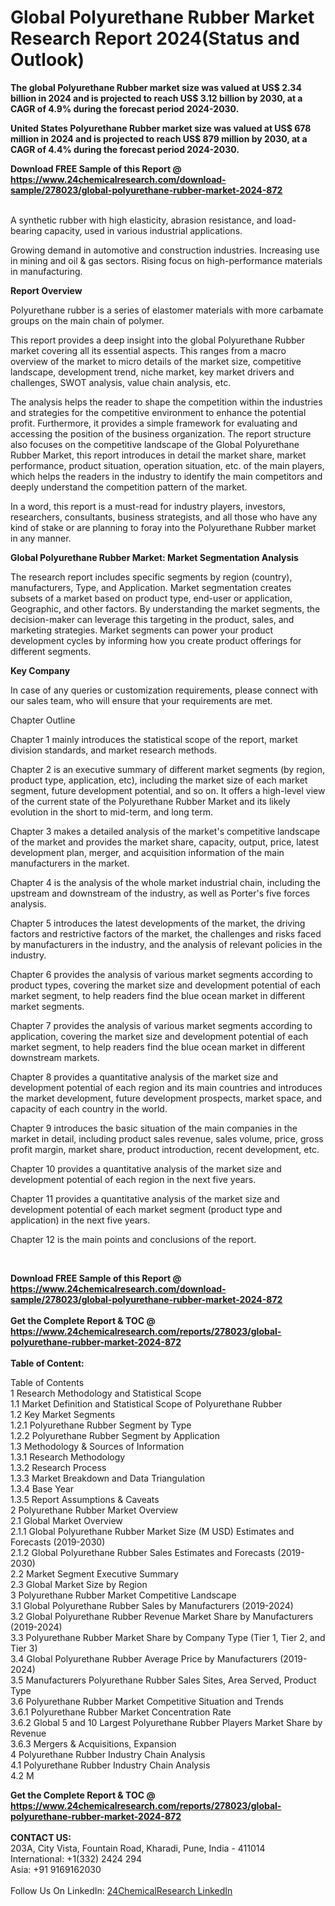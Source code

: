 <h1>Global Polyurethane Rubber Market Research Report 2024(Status and Outlook)</h1><p><strong>The global Polyurethane Rubber market size was valued at US$ 2.34 billion in 2024 and is projected to reach US$ 3.12 billion by 2030, at a CAGR of 4.9% during the forecast period 2024-2030.</strong></p><p>
</p><p><strong>United States Polyurethane Rubber market size was valued at US$ 678 million in 2024 and is projected to reach US$ 879 million by 2030, at a CAGR of 4.4% during the forecast period 2024-2030.</strong></p><div><b>Download FREE Sample of this Report @ 
            <a href="https://www.24chemicalresearch.com/download-sample/278023/global-polyurethane-rubber-market-2024-872">
            https://www.24chemicalresearch.com/download-sample/278023/global-polyurethane-rubber-market-2024-872</a></b></div><br><p>
</p><p>
A synthetic rubber with high elasticity, abrasion resistance, and load-bearing capacity, used in various industrial applications.</p><p>
</p><p>
Growing demand in automotive and construction industries. Increasing use in mining and oil &amp; gas sectors. Rising focus on high-performance materials in manufacturing.</p><p>
</p><p>
<strong>Report Overview</strong></p><p>
Polyurethane rubber is a series of elastomer materials with more carbamate groups on the main chain of polymer.</p><p>
This report provides a deep insight into the global Polyurethane Rubber market covering all its essential aspects. This ranges from a macro overview of the market to micro details of the market size, competitive landscape, development trend, niche market, key market drivers and challenges, SWOT analysis, value chain analysis, etc.</p><p>
The analysis helps the reader to shape the competition within the industries and strategies for the competitive environment to enhance the potential profit. Furthermore, it provides a simple framework for evaluating and accessing the position of the business organization. The report structure also focuses on the competitive landscape of the Global Polyurethane Rubber Market, this report introduces in detail the market share, market performance, product situation, operation situation, etc. of the main players, which helps the readers in the industry to identify the main competitors and deeply understand the competition pattern of the market.</p><p>
In a word, this report is a must-read for industry players, investors, researchers, consultants, business strategists, and all those who have any kind of stake or are planning to foray into the Polyurethane Rubber market in any manner.</p><p>
<strong>Global Polyurethane Rubber Market: Market Segmentation Analysis</strong></p><p>
The research report includes specific segments by region (country), manufacturers, Type, and Application. Market segmentation creates subsets of a market based on product type, end-user or application, Geographic, and other factors. By understanding the market segments, the decision-maker can leverage this targeting in the product, sales, and marketing strategies. Market segments can power your product development cycles by informing how you create product offerings for different segments.</p><p>
<strong>Key Company</strong></p><p>
</p><p>
</p><p>
</p><p>
</p><p>
</p><p>
</p><p>
In case of any queries or customization requirements, please connect with our sales team, who will ensure that your requirements are met.</p><p>
Chapter Outline</p><p>
Chapter 1 mainly introduces the statistical scope of the report, market division standards, and market research methods.</p><p>
</p><p>
Chapter 2 is an executive summary of different market segments (by region, product type, application, etc), including the market size of each market segment, future development potential, and so on. It offers a high-level view of the current state of the Polyurethane Rubber Market and its likely evolution in the short to mid-term, and long term.</p><p>
</p><p>
Chapter 3 makes a detailed analysis of the market's competitive landscape of the market and provides the market share, capacity, output, price, latest development plan, merger, and acquisition information of the main manufacturers in the market.</p><p>
</p><p>
Chapter 4 is the analysis of the whole market industrial chain, including the upstream and downstream of the industry, as well as Porter's five forces analysis.</p><p>
</p><p>
Chapter 5 introduces the latest developments of the market, the driving factors and restrictive factors of the market, the challenges and risks faced by manufacturers in the industry, and the analysis of relevant policies in the industry.</p><p>
</p><p>
Chapter 6 provides the analysis of various market segments according to product types, covering the market size and development potential of each market segment, to help readers find the blue ocean market in different market segments.</p><p>
</p><p>
Chapter 7 provides the analysis of various market segments according to application, covering the market size and development potential of each market segment, to help readers find the blue ocean market in different downstream markets.</p><p>
</p><p>
Chapter 8 provides a quantitative analysis of the market size and development potential of each region and its main countries and introduces the market development, future development prospects, market space, and capacity of each country in the world.</p><p>
</p><p>
Chapter 9 introduces the basic situation of the main companies in the market in detail, including product sales revenue, sales volume, price, gross profit margin, market share, product introduction, recent development, etc.</p><p>
</p><p>
Chapter 10 provides a quantitative analysis of the market size and development potential of each region in the next five years.</p><p>
</p><p>
Chapter 11 provides a quantitative analysis of the market size and development potential of each market segment (product type and application) in the next five years.</p><p>
</p><p>
Chapter 12 is the main points and conclusions of the report.</p><p>
 </p><div><b>Download FREE Sample of this Report @ 
            <a href="https://www.24chemicalresearch.com/download-sample/278023/global-polyurethane-rubber-market-2024-872">
            https://www.24chemicalresearch.com/download-sample/278023/global-polyurethane-rubber-market-2024-872</a></b></div><br><div><b>Get the Complete Report & TOC @ 
            <a href="https://www.24chemicalresearch.com/reports/278023/global-polyurethane-rubber-market-2024-872">
            https://www.24chemicalresearch.com/reports/278023/global-polyurethane-rubber-market-2024-872</a></b></div><br>
            <b>Table of Content:</b><p>Table of Contents<br />
1 Research Methodology and Statistical Scope<br />
1.1 Market Definition and Statistical Scope of Polyurethane Rubber<br />
1.2 Key Market Segments<br />
1.2.1 Polyurethane Rubber Segment by Type<br />
1.2.2 Polyurethane Rubber Segment by Application<br />
1.3 Methodology & Sources of Information<br />
1.3.1 Research Methodology<br />
1.3.2 Research Process<br />
1.3.3 Market Breakdown and Data Triangulation<br />
1.3.4 Base Year<br />
1.3.5 Report Assumptions & Caveats<br />
2 Polyurethane Rubber Market Overview<br />
2.1 Global Market Overview<br />
2.1.1 Global Polyurethane Rubber Market Size (M USD) Estimates and Forecasts (2019-2030)<br />
2.1.2 Global Polyurethane Rubber Sales Estimates and Forecasts (2019-2030)<br />
2.2 Market Segment Executive Summary<br />
2.3 Global Market Size by Region<br />
3 Polyurethane Rubber Market Competitive Landscape<br />
3.1 Global Polyurethane Rubber Sales by Manufacturers (2019-2024)<br />
3.2 Global Polyurethane Rubber Revenue Market Share by Manufacturers (2019-2024)<br />
3.3 Polyurethane Rubber Market Share by Company Type (Tier 1, Tier 2, and Tier 3)<br />
3.4 Global Polyurethane Rubber Average Price by Manufacturers (2019-2024)<br />
3.5 Manufacturers Polyurethane Rubber Sales Sites, Area Served, Product Type<br />
3.6 Polyurethane Rubber Market Competitive Situation and Trends<br />
3.6.1 Polyurethane Rubber Market Concentration Rate<br />
3.6.2 Global 5 and 10 Largest Polyurethane Rubber Players Market Share by Revenue<br />
3.6.3 Mergers & Acquisitions, Expansion<br />
4 Polyurethane Rubber Industry Chain Analysis<br />
4.1 Polyurethane Rubber Industry Chain Analysis<br />
4.2 M</p><div><b>Get the Complete Report & TOC @ 
            <a href="https://www.24chemicalresearch.com/reports/278023/global-polyurethane-rubber-market-2024-872">
            https://www.24chemicalresearch.com/reports/278023/global-polyurethane-rubber-market-2024-872</a></b></div><br><b>CONTACT US:</b><br>
            203A, City Vista, Fountain Road, Kharadi, Pune, India - 411014<br>
            International: +1(332) 2424 294<br>
            Asia: +91 9169162030 <br><br>
            Follow Us On LinkedIn: <a href="https://www.linkedin.com/company/24chemicalresearch/">24ChemicalResearch LinkedIn</a>